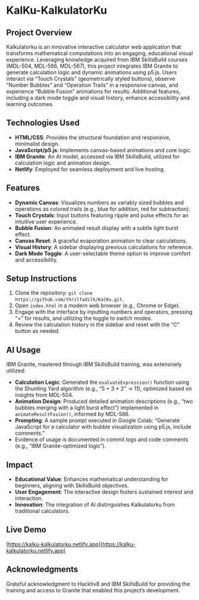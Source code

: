# KalKu-KalkulatorKu

## Project Overview
Kalkulatorku is an innovative interactive calculator web application that transforms mathematical computations into an engaging, educational visual experience. Leveraging knowledge acquired from IBM SkillsBuild courses (MDL-504, MDL-566, MDL-567), this project integrates IBM Granite to generate calculation logic and dynamic animations using p5.js. Users interact via “Touch Crystals” (geometrically styled buttons), observe “Number Bubbles” and “Operation Trails” in a responsive canvas, and experience “Bubble Fusion” animations for results. Additional features, including a dark mode toggle and visual history, enhance accessibility and learning outcomes.

## Technologies Used
- **HTML/CSS**: Provides the structural foundation and responsive, minimalist design.
- **JavaScript/p5.js**: Implements canvas-based animations and core logic.
- **IBM Granite**: An AI model, accessed via IBM SkillsBuild, utilized for calculation logic and animation design.
- **Netlify**: Employed for seamless deployment and live hosting.

## Features
- **Dynamic Canvas**: Visualizes numbers as variably sized bubbles and operations as colored trails (e.g., blue for addition, red for subtraction).
- **Touch Crystals**: Input buttons featuring ripple and pulse effects for an intuitive user experience.
- **Bubble Fusion**: An animated result display with a subtle light burst effect.
- **Canvas Reset**: A graceful evaporation animation to clear calculations.
- **Visual History**: A sidebar displaying previous calculations for reference.
- **Dark Mode Toggle**: A user-selectable theme option to improve comfort and accessibility.

## Setup Instructions
1. Clone the repository: `git clone https://github.com/thrilfadilh/KalKu.git`.
2. Open `index.html` in a modern web browser (e.g., Chrome or Edge).
3. Engage with the interface by inputting numbers and operators, pressing “=” for results, and utilizing the toggle to switch modes.
4. Review the calculation history in the sidebar and reset with the “C” button as needed.

## AI Usage
IBM Granite, mastered through IBM SkillsBuild training, was extensively utilized:
- **Calculation Logic**: Generated the `evaluateExpression()` function using the Shunting Yard algorithm (e.g., “5 + 3 * 2” → 11), optimized based on insights from MDL-504.
- **Animation Design**: Produced detailed animation descriptions (e.g., “two bubbles merging with a light burst effect”) implemented in `animateResultFusion()`, informed by MDL-566.
- **Prompting**: A sample prompt executed in Google Colab: “Generate JavaScript for a calculator with bubble visualization using p5.js, include comments.”
- Evidence of usage is documented in commit logs and code comments (e.g., “IBM Granite-optimized logic”).

## Impact
- **Educational Value**: Enhances mathematical understanding for beginners, aligning with SkillsBuild objectives.
- **User Engagement**: The interactive design fosters sustained interest and interaction.
- **Innovation**: The integration of AI distinguishes Kalkulatorku from traditional calculators.

## Live Demo
[https://kalku-kalkulatorku.netlify.app](https://kalku-kalkulatorku.netlify.app)

## Acknowledgments
Grateful acknowledgment to Hacktiv8 and IBM SkillsBuild for providing the training and access to Granite that enabled this project’s development.

